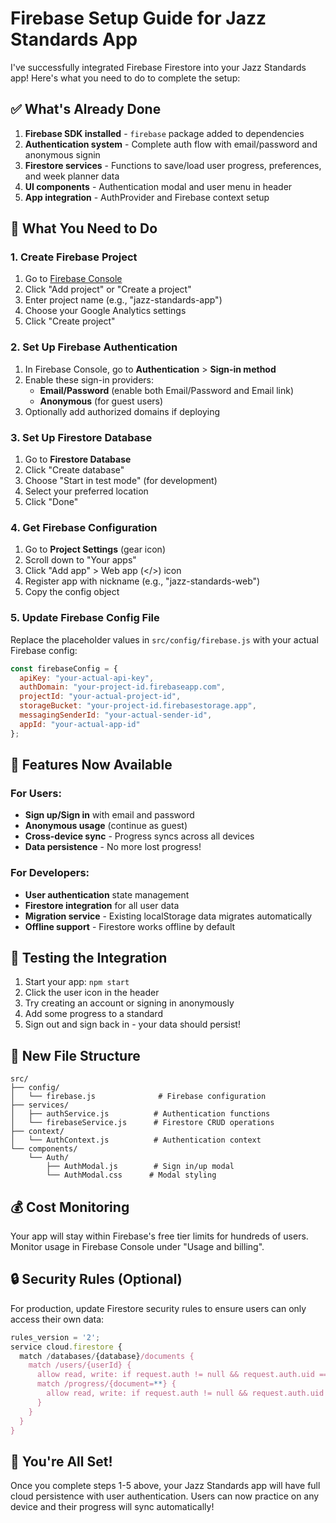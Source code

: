 # Firebase Setup Guide for Jazz Standards App

I've successfully integrated Firebase Firestore into your Jazz Standards app! Here's what you need to do to complete the setup:

## ✅ What's Already Done

1. **Firebase SDK installed** - `firebase` package added to dependencies
2. **Authentication system** - Complete auth flow with email/password and anonymous signin
3. **Firestore services** - Functions to save/load user progress, preferences, and week planner data
4. **UI components** - Authentication modal and user menu in header
5. **App integration** - AuthProvider and Firebase context setup

## 🔧 What You Need to Do

### 1. Create Firebase Project

1. Go to [Firebase Console](https://console.firebase.google.com/)
2. Click "Add project" or "Create a project"
3. Enter project name (e.g., "jazz-standards-app")
4. Choose your Google Analytics settings
5. Click "Create project"

### 2. Set Up Firebase Authentication

1. In Firebase Console, go to **Authentication** > **Sign-in method**
2. Enable these sign-in providers:
   - **Email/Password** (enable both Email/Password and Email link)
   - **Anonymous** (for guest users)
3. Optionally add authorized domains if deploying

### 3. Set Up Firestore Database

1. Go to **Firestore Database**
2. Click "Create database"
3. Choose "Start in test mode" (for development)
4. Select your preferred location
5. Click "Done"

### 4. Get Firebase Configuration

1. Go to **Project Settings** (gear icon)
2. Scroll down to "Your apps"
3. Click "Add app" > Web app (</>) icon
4. Register app with nickname (e.g., "jazz-standards-web")
5. Copy the config object

### 5. Update Firebase Config File

Replace the placeholder values in `src/config/firebase.js` with your actual Firebase config:

```javascript
const firebaseConfig = {
  apiKey: "your-actual-api-key",
  authDomain: "your-project-id.firebaseapp.com",
  projectId: "your-actual-project-id",
  storageBucket: "your-project-id.firebasestorage.app",
  messagingSenderId: "your-actual-sender-id",
  appId: "your-actual-app-id"
};
```

## 🚀 Features Now Available

### For Users:
- **Sign up/Sign in** with email and password
- **Anonymous usage** (continue as guest)
- **Cross-device sync** - Progress syncs across all devices
- **Data persistence** - No more lost progress!

### For Developers:
- **User authentication** state management
- **Firestore integration** for all user data
- **Migration service** - Existing localStorage data migrates automatically
- **Offline support** - Firestore works offline by default

## 🧪 Testing the Integration

1. Start your app: `npm start`
2. Click the user icon in the header
3. Try creating an account or signing in anonymously
4. Add some progress to a standard
5. Sign out and sign back in - your data should persist!

## 📁 New File Structure

```
src/
├── config/
│   └── firebase.js              # Firebase configuration
├── services/
│   ├── authService.js          # Authentication functions
│   └── firebaseService.js      # Firestore CRUD operations
├── context/
│   └── AuthContext.js          # Authentication context
└── components/
    └── Auth/
        ├── AuthModal.js        # Sign in/up modal
        └── AuthModal.css      # Modal styling
```

## 💰 Cost Monitoring

Your app will stay within Firebase's free tier limits for hundreds of users. Monitor usage in Firebase Console under "Usage and billing".

## 🔒 Security Rules (Optional)

For production, update Firestore security rules to ensure users can only access their own data:

```javascript
rules_version = '2';
service cloud.firestore {
  match /databases/{database}/documents {
    match /users/{userId} {
      allow read, write: if request.auth != null && request.auth.uid == userId;
      match /progress/{document=**} {
        allow read, write: if request.auth != null && request.auth.uid == userId;
      }
    }
  }
}
```

## 🎉 You're All Set!

Once you complete steps 1-5 above, your Jazz Standards app will have full cloud persistence with user authentication. Users can now practice on any device and their progress will sync automatically!